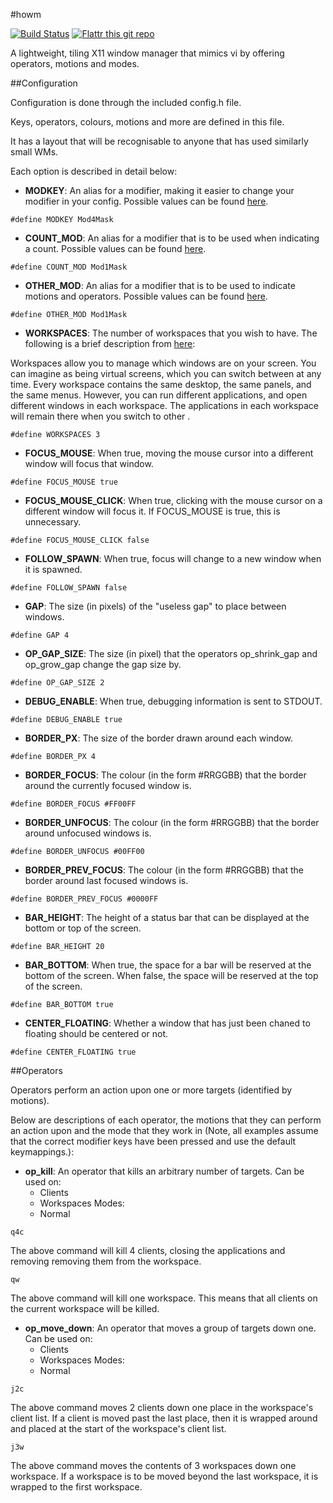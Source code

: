 #howm

[![Build Status](https://travis-ci.org/HarveyHunt/howm.svg?branch=develop)](https://travis-ci.org/HarveyHunt/howm)
[![Flattr this git repo](http://api.flattr.com/button/flattr-badge-large.png)](https://flattr.com/submit/auto?user_id=harveyhunt&url=https://github.com/HarveyHunt/howm&title=howm&language=&tags=github&category=software) 


A lightweight, tiling X11 window manager that mimics vi by offering operators, motions and modes.

##Configuration

Configuration is done through the included config.h file.

Keys, operators, colours, motions and more are defined in this file.

It has a layout that will be recognisable to anyone that has used similarly small WMs.

Each option is described in detail below:

* **MODKEY**: An alias for a modifier, making it easier to change your modifier in your config. Possible values can be found [here](http://www.x.org/releases/X11R7.6/doc/libX11/specs/XKB/xkblib.html#changing_modifiers).

```
#define MODKEY Mod4Mask
```

* **COUNT_MOD**: An alias for a modifier that is to be used when indicating a count. Possible values can be found [here](http://www.x.org/releases/X11R7.6/doc/libX11/specs/XKB/xkblib.html#changing_modifiers).

```
#define COUNT_MOD Mod1Mask
```

* **OTHER_MOD**: An alias for a modifier that is to be used to indicate motions and operators. Possible values can be found [here](http://www.x.org/releases/X11R7.6/doc/libX11/specs/XKB/xkblib.html#changing_modifiers).

```
#define OTHER_MOD Mod1Mask
```

* **WORKSPACES**: The number of workspaces that you wish to have. The following is a brief description from [here](http://linux.about.com/library/gnome/blgnome2n4.htm):

Workspaces allow you to manage which windows are on your screen. You can imagine  as being virtual screens, which you can switch between at any time. Every workspace contains the same desktop, the same panels, and the same menus. However, you can run different applications, and open different windows in each workspace. The applications in each workspace will remain there when you switch to other .

```
#define WORKSPACES 3
```

* **FOCUS_MOUSE**: When true, moving the mouse cursor into a different window will focus that window.

```
#define FOCUS_MOUSE true
```

* **FOCUS_MOUSE_CLICK**: When true, clicking with the mouse cursor on a different window will focus it. If FOCUS_MOUSE is true, this is unnecessary.

```
#define FOCUS_MOUSE_CLICK false
```

* **FOLLOW_SPAWN**: When true, focus will change to a new window when it is spawned.

```
#define FOLLOW_SPAWN false
```

* **GAP**: The size (in pixels) of the "useless gap" to place between windows.

```
#define GAP 4
```

* **OP_GAP_SIZE**: The size (in pixel) that the operators op_shrink_gap and op_grow_gap change the gap size by.

```
#define OP_GAP_SIZE 2
```

* **DEBUG_ENABLE**: When true, debugging information is sent to STDOUT.

```
#define DEBUG_ENABLE true
```

* **BORDER_PX**: The size of the border drawn around each window.

```
#define BORDER_PX 4
```

* **BORDER_FOCUS**: The colour (in the form #RRGGBB) that the border around the currently focused window is.

```
#define BORDER_FOCUS #FF00FF
```

* **BORDER_UNFOCUS**: The colour (in the form #RRGGBB) that the border around unfocused windows is.

```
#define BORDER_UNFOCUS #00FF00
```

* **BORDER_PREV_FOCUS**: The colour (in the form #RRGGBB) that the border around last focused windows is.

```
#define BORDER_PREV_FOCUS #0000FF
```

* **BAR_HEIGHT**: The height of a status bar that can be displayed at the bottom or top of the screen.

```
#define BAR_HEIGHT 20
```

* **BAR_BOTTOM**: When true, the space for a bar will be reserved at the bottom of the screen. When false, the space will be reserved at the top of the screen.

```
#define BAR_BOTTOM true
```

* **CENTER_FLOATING**: Whether a window that has just been chaned to floating should be centered or not.

```
#define CENTER_FLOATING true
```

##Operators

Operators perform an action upon one or more targets (identified by motions).

Below are descriptions of each operator, the motions that they can perform an action upon and the mode that they work in (Note, all examples assume that the correct modifier keys have been pressed and use the default keymappings.):

* **op_kill**: An operator that kills an arbitrary number of targets.
Can be used on:
  * Clients
  * Workspaces
Modes:
  * Normal

```
q4c
```
The above command will kill 4 clients, closing the applications and removing removing them from the workspace.

```
qw
```
The above command will kill one workspace. This means that all clients on the current workspace will be killed.

* **op_move_down**: An operator that moves a group of targets down one.
Can be used on:
  * Clients
  * Workspaces
Modes:
  * Normal

```
j2c
```
The above command moves 2 clients down one place in the workspace's client list. If a client is moved past the last place, then it is wrapped around and placed at the start of the workspace's client list.

```
j3w
```
The above command moves the contents of 3 workspaces down one workspace. If a workspace is to be moved beyond the last workspace, it is wrapped to the first workspace.
